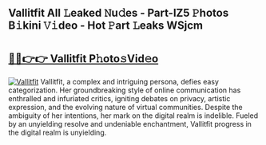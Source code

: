 ## Vallitfit All 𝙻eaked 𝙽u𝚍es - Part-IZ5 𝙿hotos B𝚒kini 𝚅𝚒deo - Hot 𝙿art 𝙻eaks WSjcm

# <h2><a href="http://ld0puz.urlbe.top/?page=Vallitfit">🔗🔗👉👉 Vallitfit P𝚑oto𝚜Vid𝚎o</a></h2>

[![Vallitfit](https://i.imgur.com/eBuTRDB.gif)](http://ld0puz.urlbe.top/?page=Vallitfit)
Vallitfit, a complex and intriguing persona, defies easy categorization. Her groundbreaking style of online communication has enthralled and infuriated critics, igniting debates on privacy, artistic expression, and the evolving nature of virtual communities. Despite the ambiguity of her intentions, her mark on the digital realm is indelible. Fueled by an unyielding resolve and undeniable enchantment, Vallitfit progress in the digital realm is unyielding.
